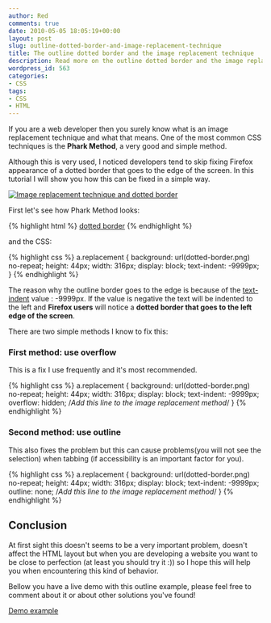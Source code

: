 ```yaml
---
author: Red
comments: true
date: 2010-05-05 18:05:19+00:00
layout: post
slug: outline-dotted-border-and-image-replacement-technique
title: The outline dotted border and the image replacement technique
description: Read more on the outline dotted border and the image replacement technique.
wordpress_id: 563
categories:
- CSS
tags:
- CSS
- HTML
---
```


If you are a web developer then you surely know what is an image replacement technique and what that means. One of the most common CSS techniques is the **Phark Method**, a very good and simple method. 

Although this is very used, I noticed developers tend to skip fixing Firefox appearance of a dotted border that goes to the edge of the screen. In this tutorial I will show you how this can be fixed in a simple way.

[![Image replacement technique and dotted border](http://www.red-team-design.com/wp-content/uploads/2010/04/image-replacement-dotted-border.png)](http://www.red-team-design.com/outline-dotted-border-and-image-replacement-technique/)

<!-- more -->

First let's see how Phark Method looks:

{% highlight html %}
<a href="#" class="replacement">dotted border</a>
{% endhighlight %}

and the CSS:

{% highlight css %}
a.replacement {
background: url(dotted-border.png) no-repeat;
height: 44px;
width: 316px;
display: block;
text-indent: -9999px;
}
{% endhighlight %}

The reason why the outline border goes to the edge is because of the [text-indent](http://www.w3schools.com/Css/pr_text_text-indent.asp) value : -9999px. If the value is negative the text will be indented to the left and **Firefox users** will notice a **dotted border that goes to the left edge of the screen**.

There are two simple methods I know to fix this:

### First method: use overflow


This is a fix I use frequently and it's most recommended.

{% highlight css %}
a.replacement {
  background: url(dotted-border.png) no-repeat;
  height: 44px;
  width: 316px;
  display: block;
  text-indent: -9999px;
  overflow: hidden;  /*Add this line to the image replacement method*/
}
{% endhighlight %}    

### Second method: use outline

This also fixes the problem but this can cause problems(you will not see the selection) when tabbing (if accessibility is an important factor for you).

{% highlight css %}
a.replacement
{
  background: url(dotted-border.png) no-repeat;
  height: 44px;
  width: 316px;
  display: block;
  text-indent: -9999px;
  outline: none; /*Add this line to the image replacement method*/
}
{% endhighlight %}

## Conclusion

At first sight this doesn't seems to be a very important problem, doesn't affect the HTML layout but when you are developing a website you want to be close to perfection (at least you should try it :)) so I hope this will help you when encountering this kind of behavior.

Bellow you have a live demo with this outline example, please feel free to comment about it or about other solutions you've found!

[Demo example](http://www.red-team-design.com/wp-content/uploads/2010/04/image-replacement-and-dotted-border.html)